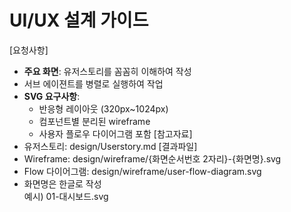 # UI/UX 설계 가이드

[요청사항]
- **주요 화면**: 유저스토리를 꼼꼼히 이해하여 작성 
- 서브 에이젼트를 병렬로 실행하여 작업
- **SVG 요구사항**:
  - 반응형 레이아웃 (320px~1024px)
  - 컴포넌트별 분리된 wireframe
  - 사용자 플로우 다이어그램 포함 
[참고자료]
- 유저스토리: design/Userstory.md
[결과파일] 
- Wireframe: design/wireframe/{화면순서번호 2자리}-{화면명}.svg
- Flow 다이어그램: design/wireframe/user-flow-diagram.svg 
- 화면명은 한글로 작성  
  예시) 01-대시보드.svg
